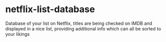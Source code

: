 # netflix-list-database
Database of your list on Netflix, titles are being checked on IMDB and displayed in a nice list, providing additional info which can all be sorted to your likings
